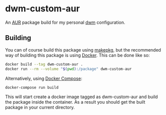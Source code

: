 # dwm-custom-aur
An [AUR] package build for my personal [dwm] configuration.

## Building
You can of course build this package using [makepkg], but the recommended way
of building this package is using [Docker].  This can be done like so:

```bash
docker build --tag dwm-custom-aur .
docker run --rm --volume "$(pwd):/package" dwm-custom-aur
```

Alternatively, using [Docker Compose]:

```bash
docker-compose run build
```

This will start create a docker image tagged as dwm-custom-aur and build the
package inside the container.  As a result you should get the built package in
your current directory.

[AUR]: https://aur.archlinux.org/
[dwm]: http://dwm.suckless.org/
[makepkg]: https://wiki.archlinux.org/index.php/Makepkg
[Docker]: https://www.docker.com/
[Docker Compose]: http://docs.docker.com/compose/
